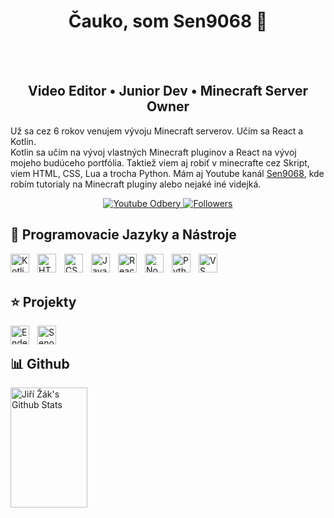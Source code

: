 <h1 align="center">Čauko, som Sen9068 👋</h1>

<br>

<br />

<h2 align="center">Video Editor • Junior Dev • Minecraft Server Owner</h2>

<p3><summary>Už sa cez 6 rokov venujem vývoju Minecraft serverov. Učím sa React a Kotlin.</p3></summary>
<p3>Kotlin sa učím na vývoj vlastných Minecraft pluginov a React na vývoj mojeho budúceho
portfólia. Taktiež viem aj robiť v minecrafte cez Skript, viem HTML, CSS, Lua a trocha Python.
Mám aj Youtube kanál <a href="https://www.youtube.com/c/Sen9068" target="_blank">Sen9068</a>, kde robím tutorialy na Minecraft pluginy alebo nejaké iné videjká.</p3>

<p align="center">
  <a href="https://www.youtube.com/@Sen9068YT">
    <img alt="Youtube Odbery" title="Daj odber!" 
         src="https://custom-icon-badges.demolab.com/youtube/channel/subscribers/UC2WHjPDvbE6032nB17GZcfg?color=32E05D44&label=SUBSCRIBE&logo=video&logoColor=white&style=for-the-badge&labelColor=CE4630"/>
  </a>
  <a href="https://github.com/Sen9068?tab=followers">
    <img alt="Followers" title="Follow me on Github" 
         src="https://custom-icon-badges.demolab.com/github/followers/ForrestKnight?color=236ad3&labelColor=1155ba&style=for-the-badge&logo=person-add&label=Follow&logoColor=white"/>
  </a>
</p>

## 🚀 Programovacie Jazyky a Nástroje

<img align="left" alt="Kotlin" width="30px" style="padding-right:10px;" src="https://cdn.jsdelivr.net/gh/devicons/devicon@latest/icons/kotlin/kotlin-original.svg"/>
<img align="left" alt="HTML5" width="30px" style="padding-right:10px;" src="https://cdn.jsdelivr.net/gh/devicons/devicon/icons/html5/html5-plain.svg"/>
<img align="left" alt="CSS3" width="30px" style="padding-right:10px;" src="https://cdn.jsdelivr.net/gh/devicons/devicon/icons/css3/css3-plain.svg"/>
<img align="left" alt="JavaScript" width="30px" style="padding-right:10px;" src="https://cdn.jsdelivr.net/gh/devicons/devicon/icons/javascript/javascript-plain.svg"/>
<img align="left" alt="React" width="30px" style="padding-right:10px;" src="https://cdn.jsdelivr.net/gh/devicons/devicon/icons/react/react-original.svg"/>
<img align="left" alt="Node.js" width="30px" style="padding-right:10px;" src="https://cdn.jsdelivr.net/gh/devicons/devicon/icons/nodejs/nodejs-original.svg"/>
<img align="left" alt="Python" width="30px" style="padding-right:10px;" src="https://cdn.jsdelivr.net/gh/devicons/devicon/icons/python/python-original.svg"/>
<img align="left" alt="VS Code" width="30px" style="padding-right:10px;" src="https://cdn.jsdelivr.net/gh/devicons/devicon@latest/icons/vscode/vscode-original.svg"/>

<br />

<br />

## ⭐ Projekty

<a href="https://discord.enderix.eu" target="_self">
    <img align="left" alt="Enderix" width="30px" style="padding-right:10px;" src="https://i.imgur.com/Li79mec.png"/>
</a>

<a href="https://discord.gg/qf4XW6GFcD" target="_self">
<img align="left" alt="Senové Lázne" width="30px" style="padding-right:10px;" src="https://i.imgur.com/MvkCnve.png"/>
</a>

<br />

 
## 📊 Github

<a href="https://github.com/sen9068">
    <img alt="Jiří Žák's Github Stats" src="https://denvercoder1-github-readme-stats.vercel.app/api?username=Sen9068&show_icons=true&count_private=true&theme=react&border_color=66B5F5&bg_color=41A4F5&title_color=111111&icon_color=FFFFFF" height="192px" width="49.5%"/>
</a>
